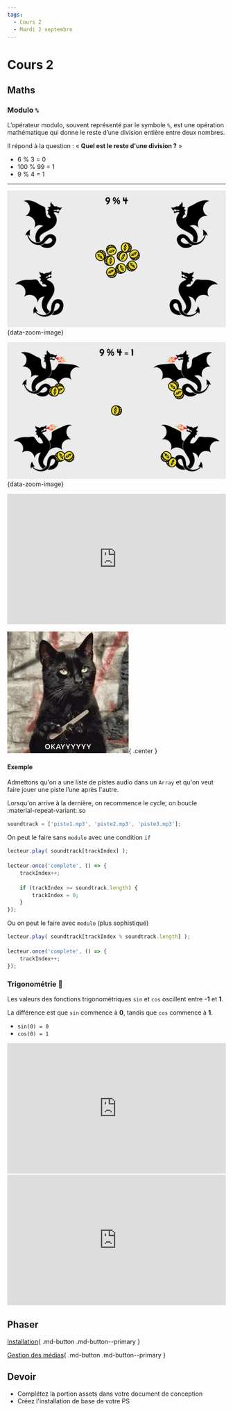 ```yaml
---
tags:
  - Cours 2
  - Mardi 2 septembre
---
```


# Cours 2

## Maths

### Modulo `%`

L’opérateur modulo, souvent représenté par le symbole `%`, est une opération mathématique qui donne le reste d’une division entière entre deux nombres.

Il répond à la question : « **Quel est le reste d'une division ?** »

* 6 % 3 = 0
* 100 % 99 = 1
* 9 % 4 = 1

---

<!-- <div class="grid" markdown> -->
![](./assets/images/modulo_A.jpg){data-zoom-image}

![](./assets/images/modulo_B.jpg){data-zoom-image}
<!-- </div> -->

<iframe class="aspect-4-3" height="300" style="width: 100%;" scrolling="no" title="Modulo slow" src="https://codepen.io/tim-momo/embed/preview/ExBeqjz?default-tab=result&theme-id=50173" frameborder="no" loading="lazy" allowtransparency="true" allowfullscreen="true">
  See the Pen <a href="https://codepen.io/tim-momo/pen/ExBeqjz">
  Modulo slow</a> by TIM Montmorency (<a href="https://codepen.io/tim-momo">@tim-momo</a>)
  on <a href="https://codepen.io">CodePen</a>.
</iframe>

![](./assets/images/chatlime.gif){ .center }

#### Exemple

Admettons qu'on a une liste de pistes audio dans un `Array` et qu'on veut faire jouer une piste l’une après l'autre.

Lorsqu'on arrive à la dernière, on recommence le cycle; on boucle :material-repeat-variant:.so

```js title="Bande sonore"
soundtrack = ['piste1.mp3', 'piste2.mp3', 'piste3.mp3'];
```

On peut le faire sans `modulo` avec une condition `if`

```js title="Sans modulo"
lecteur.play( soundtrack[trackIndex] );

lecteur.once('complete', () => {
    trackIndex++;

    if (trackIndex >= soundtrack.length) {
        trackIndex = 0;
    }
});
```

Ou on peut le faire avec `modulo` (plus sophistiqué)

```js title="Avec modulo"
lecteur.play( soundtrack[trackIndex % soundtrack.length] );

lecteur.once('complete', () => {
    trackIndex++;
});
```

### Trigonométrie :triangular_ruler:

Les valeurs des fonctions trigonométriques `sin` et `cos` oscillent entre **-1** et **1**.

La différence est que `sin` commence à **0**, tandis que `cos` commence à **1**.

* `sin(0) = 0`
* `cos(0) = 1`

<iframe class="aspect-4-1" height="300" style="width: 100%;" scrolling="no" title="Sin Cos" src="https://codepen.io/tim-momo/embed/preview/gOJNgNp?default-tab=result&theme-id=50173" frameborder="no" loading="lazy" allowtransparency="true" allowfullscreen="true">
  See the Pen <a href="https://codepen.io/tim-momo/pen/gOJNgNp">
  Sin Cos</a> by TIM Montmorency (<a href="https://codepen.io/tim-momo">@tim-momo</a>)
  on <a href="https://codepen.io">CodePen</a>.
</iframe>

<iframe class="aspect-2-1" height="300" style="width: 100%;" scrolling="no" title="Sin Cos Cercle" src="https://codepen.io/tim-momo/embed/preview/bGyPqBW?default-tab=result&theme-id=50173" frameborder="no" loading="lazy" allowtransparency="true" allowfullscreen="true">
  See the Pen <a href="https://codepen.io/tim-momo/pen/bGyPqBW">
  Sin Cos Cercle</a> by TIM Montmorency (<a href="https://codepen.io/tim-momo">@tim-momo</a>)
  on <a href="https://codepen.io">CodePen</a>.
</iframe>

## Phaser

[Installation](./phaser/phaser-intro.md){ .md-button .md-button--primary }

[Gestion des médias](./phaser/phaser-objects.md){ .md-button .md-button--primary }

## Devoir

* Complétez la portion assets dans votre document de conception
* Créez l'installation de base de votre PS

